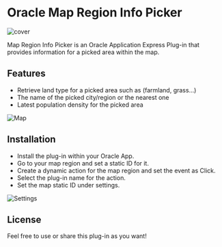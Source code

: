 # Oracle Map Region Info Picker

![cover](https://res.cloudinary.com/ddlvxyrdr/image/upload/v1711366542/Group_8735_ljmlmo.png)

Map Region Info Picker is an Oracle Application Express Plug-in that provides information for a picked area within the map.

## Features

- Retrieve land type for a picked area such as (farmland, grass...)
- The name of the picked city/region or the nearest one
- Latest population density for the picked area

![Map](https://res.cloudinary.com/ddlvxyrdr/image/upload/v1711366540/Group_8734_inxg8h.png)

## Installation

- Install the plug-in within your Oracle App.
- Go to your map region and set a static ID for it.
- Create a dynamic action for the map region and set the event as Click.
- Select the plug-in name for the action.
- Set the map static ID under settings.

![Settings](https://res.cloudinary.com/ddlvxyrdr/image/upload/v1711366541/Group_8733_cbw7bx.png)

## License
Feel free to use or share this plug-in as you want!

